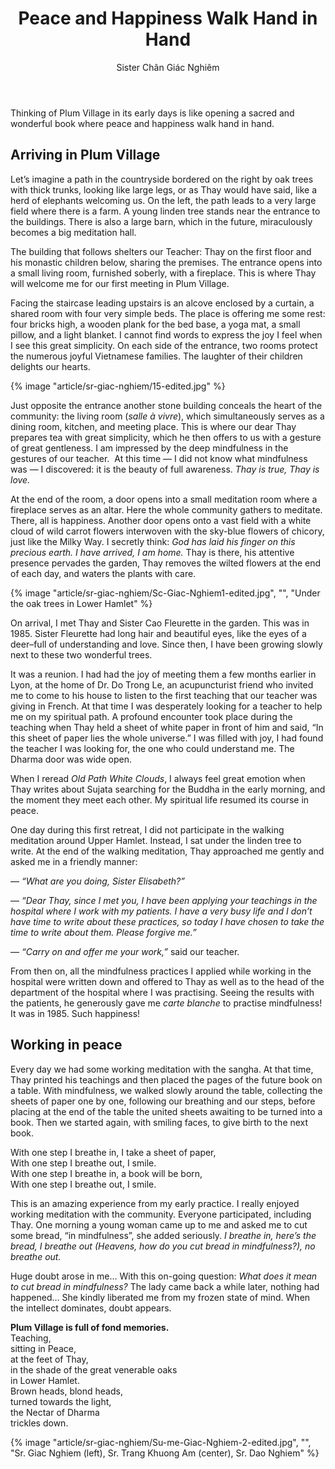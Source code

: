 ﻿---
title: Peace and Happiness Walk Hand in Hand 
author: Sister Chân Giác Nghiêm
---

Thinking of Plum Village in its early days is like opening a sacred and wonderful book where peace and happiness walk hand in hand.

## Arriving in Plum Village 

Let’s imagine a path in the countryside bordered on the right by oak trees with thick trunks, looking like large legs, or as Thay would have said, like a herd of elephants welcoming us. On the left, the path leads to a very large field where there is a farm. A young linden tree stands near the entrance to the buildings. There is also a large barn, which in the future, miraculously becomes a big meditation hall.

The building that follows shelters our Teacher: Thay on the first floor and his monastic children below, sharing the premises. The entrance opens into a small living room, furnished soberly, with a fireplace. This is where Thay will welcome me for our first meeting in Plum Village.

Facing the staircase leading upstairs is an alcove enclosed by a curtain, a shared room with four very simple beds. The place is offering me some rest: four bricks high, a wooden plank for the bed base, a yoga mat, a small pillow, and a light blanket. I cannot find words to express the joy I feel when I see this great simplicity. On each side of the entrance, two rooms protect the numerous joyful Vietnamese families. The laughter of their children delights our hearts.

{% image "article/sr-giac-nghiem/15-edited.jpg" %}

Just opposite the entrance another stone building conceals the heart of the community: the living room (*salle à vivre*), which simultaneously serves as a dining room, kitchen, and meeting place. This is where our dear Thay prepares tea with great simplicity, which he then offers to us with a gesture of great gentleness. I am impressed by the deep mindfulness in the gestures of our teacher.  At this time — I did not know what mindfulness was — I discovered: it is the beauty of full awareness. *Thay is true, Thay is love.*

At the end of the room, a door opens into a small meditation room where a fireplace serves as an altar. Here the whole community gathers to meditate. There, all is happiness. Another door opens onto a vast field with a white cloud of wild carrot flowers interwoven with the sky-blue flowers of chicory, just like the Milky Way. I secretly think: *God has laid his finger on this precious earth. I have arrived, I am home.* Thay is there, his attentive presence pervades the garden, Thay removes the wilted flowers at the end of each day, and waters the plants with care.

{% image "article/sr-giac-nghiem/Sc-Giac-Nghiem1-edited.jpg", "", "Under the oak trees in Lower Hamlet" %}

On arrival, I met Thay and Sister Cao Fleurette in the garden. This was in 1985. Sister Fleurette had long hair and beautiful eyes, like the eyes of a deer–full of understanding and love. Since then, I have been growing slowly next to these two wonderful trees.

It was a reunion. I had had the joy of meeting them a few months earlier in Lyon, at the home of Dr. Do Trong Le, an acupuncturist friend who invited me to come to his house to listen to the first teaching that our teacher was giving in French. At that time I was desperately looking for a teacher to help me on my spiritual path. A profound encounter took place during the teaching when Thay held a sheet of white paper in front of him and said, “In this sheet of paper lies the whole universe.” I was filled with joy, I had found the teacher I was looking for, the one who could understand me. The Dharma door was wide open.

When I reread *Old Path White Clouds*, I always feel great emotion when Thay writes about Sujata searching for the Buddha in the early morning, and the moment they meet each other. My spiritual life resumed its course in peace.

One day during this first retreat, I did not participate in the walking meditation around Upper Hamlet. Instead, I sat under the linden tree to write. At the end of the walking meditation, Thay approached me gently and asked me in a friendly manner:

— *“What are you doing, Sister Elisabeth?”*

— *“Dear Thay, since I met you, I have been applying your teachings in the hospital where I work with my patients. I have a very busy life and I don’t have time to write about these practices, so today I have chosen to take the time to write about them. Please forgive me.”*

— *“Carry on and offer me your work,”* said our teacher.

From then on, all the mindfulness practices I applied while working in the hospital were written down and offered to Thay as well as to the head of the department of the hospital where I was practising. Seeing the results with the patients, he generously gave me *carte blanche* to practise mindfulness! It was in 1985. Such happiness!

## Working in peace

Every day we had some working meditation with the sangha. At that time, Thay printed his teachings and then placed the pages of the future book on a table. With mindfulness, we walked slowly around the table, collecting the sheets of paper one by one, following our breathing and our steps, before placing at the end of the table the united sheets awaiting to be turned into a book. Then we started again, with smiling faces, to give birth to the next book.

<div class="verse"><p>With one step I breathe in, I take a sheet of paper,<br/>
With one step I breathe out, I smile.<br/>
With one step I breathe in, a book will be born,<br/>
With one step I breathe out, I smile.</p></div>

This is an amazing experience from my early practice. I really enjoyed working meditation with the community. Everyone participated, including Thay. One morning a young woman came up to me and asked me to cut some bread, “in mindfulness”, she added seriously. *I breathe in, here’s the bread, I breathe out (Heavens, how do you cut bread in mindfulness?), no breathe out.*

Huge doubt arose in me… With this on-going question: *What does it mean to cut bread in mindfulness?* The lady came back a while later, nothing had happened… She kindly liberated me from my frozen state of mind. When the intellect dominates, doubt appears.

<div class="verse"><p><b>Plum Village is full of fond memories.</b><br/>
Teaching,<br/>
sitting in Peace,<br/>
at the feet of Thay,<br/>
in the shade of the great venerable oaks<br/>
in Lower Hamlet.<br/>
Brown heads, blond heads,<br/>
turned towards the light,<br/>
the Nectar of Dharma<br/>
trickles down.</p></div>

<div class="article-end"></div>

{% image "article/sr-giac-nghiem/Su-me-Giac-Nghiem-2-edited.jpg", "", "Sr. Giac Nghiem (left), Sr. Trang Khuong Am (center), Sr. Dao Nghiem" %}
